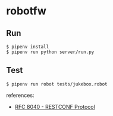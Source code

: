 robotfw
========

## Run
```
$ pipenv install
$ pipenv run python server/run.py
```

## Test
```
$ pipenv run robot tests/jukebox.robot
```

references:

* [RFC 8040 - RESTCONF Protocol](https://tools.ietf.org/html/rfc8040)
